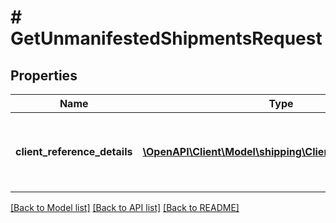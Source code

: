 # # GetUnmanifestedShipmentsRequest

## Properties

Name | Type | Description | Notes
------------ | ------------- | ------------- | -------------
**client_reference_details** | [**\OpenAPI\Client\Model\shipping\ClientReferenceDetail[]**](ClientReferenceDetail.md) | Object to pass additional information about the MCI Integrator shipperType: List of ClientReferenceDetail | [optional]

[[Back to Model list]](../../README.md#models) [[Back to API list]](../../README.md#endpoints) [[Back to README]](../../README.md)
